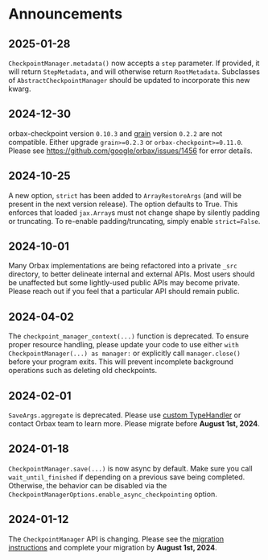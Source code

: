 # Announcements

## 2025-01-28
`CheckpointManager.metadata()` now accepts a `step` parameter. If provided, it
will return `StepMetadata`, and will otherwise return `RootMetadata`. Subclasses
of `AbstractCheckpointManager` should be updated to incorporate this new kwarg.

## 2024-12-30
orbax-checkpoint version `0.10.3` and
[grain](https://pypi.org/project/grain/) version `0.2.2` are not compatible.
Either upgrade `grain>=0.2.3` or `orbax-checkpoint>=0.11.0`. Please see
https://github.com/google/orbax/issues/1456 for error details.

## 2024-10-25
A new option, `strict` has been added to `ArrayRestoreArgs` (and will be
present in the next version release). The option defaults to True. This
enforces that loaded `jax.Array`s must not change shape by silently padding or
truncating. To re-enable padding/truncating, simply enable `strict=False`.

## 2024-10-01
Many Orbax implementations are being refactored into a private `_src` directory,
to better delineate internal and external APIs. Most users should be unaffected
but some lightly-used public APIs may become private. Please reach out if you
feel that a particular API should remain public.

## 2024-04-02
The `checkpoint_manager_context(...)` function is deprecated. To ensure proper 
resource handling, please update your code to use either 
`with CheckpointManager(...) as manager:` or explicitly call `manager.close()` 
before your program exits. This will prevent incomplete background operations 
such as deleting old checkpoints.

## 2024-02-01
`SaveArgs.aggregate` is deprecated. Please use
 [custom TypeHandler](https://orbax.readthedocs.io/en/latest/custom_handlers.html#typehandler)
  or contact Orbax team to learn more. Please migrate before **August 1st, 2024**.

## 2024-01-18
`CheckpointManager.save(...)` is now async by default. Make sure you call
 `wait_until_finished` if depending on a previous save being completed.
Otherwise, the behavior can be disabled via the
`CheckpointManagerOptions.enable_async_checkpointing` option.


## 2024-01-12
The `CheckpointManager` API is changing. Please see the
[migration instructions](https://orbax.readthedocs.io/en/latest/orbax_checkpoint_101.html)
and complete your migration by **August 1st, 2024**.
